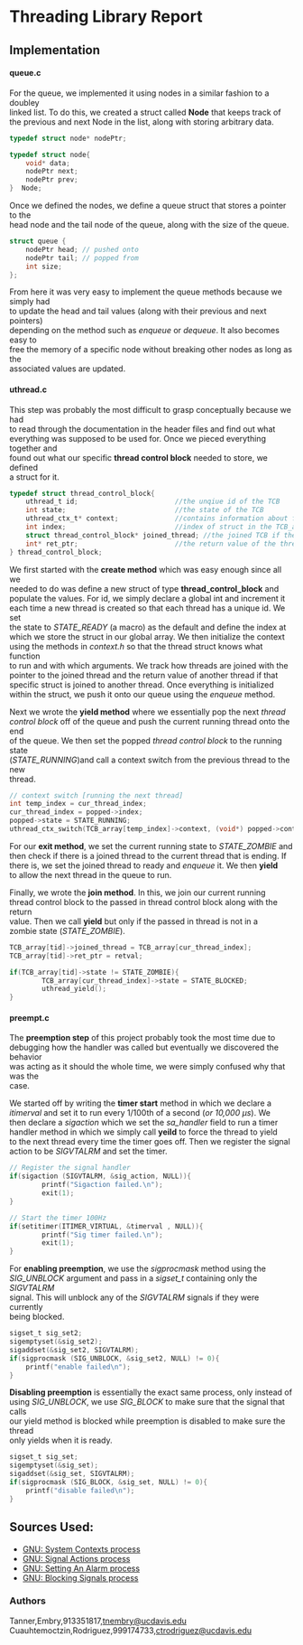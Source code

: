 # Threading Library Report

## Implementation

#### queue.c

For the queue, we implemented it using nodes in a similar fashion to a doubley    
linked list. To do this, we created a struct called **Node** that keeps track of  
the previous and next Node in the list, along with storing arbitrary data.  

```c
typedef struct node* nodePtr;

typedef struct node{
	void* data;
	nodePtr next;
	nodePtr prev;
}  Node;
```

Once we defined the nodes, we define a queue struct that stores a pointer to the  
head node and the tail node of the queue, along with the size of the queue.  

```c
struct queue {
	nodePtr head; // pushed onto
	nodePtr tail; // popped from
	int size;
};
```

From here it was very easy to implement the queue methods because we simply had    
to update the head and tail values (along with their previous and next pointers)    
depending on the method such as *enqueue* or *dequeue*. It also becomes easy to   
free the memory of a specific node without breaking other nodes as long as the     
associated values are updated.

#### uthread.c

This step was probably the most difficult to grasp conceptually because we had  
to read through the documentation in the header files and find out what  
everything was supposed to be used for. Once we pieced everything together and  
found out what our specific **thread control block** needed to store, we defined  
a struct for it.  

```c
typedef struct thread_control_block{
    uthread_t id;                        //the unqiue id of the TCB
    int state;                           //the state of the TCB
    uthread_ctx_t* context;              //contains information about function, arguments, and stack
    int index;                           //index of struct in the TCB_array (for retreiving later)
    struct thread_control_block* joined_thread; //the joined TCB if there is one
    int* ret_ptr;                        //the return value of the thread
} thread_control_block;
```

We first started with the **create method** which was easy enough since all we    
needed to do was define a new struct of type **thread_control_block** and   
populate the values. For id, we simply declare a global int and increment it   
each time a new thread is created so that each thread has a unique id. We set   
the state to *STATE_READY* (a macro) as the default and define the index at   
which we store the struct in our global array. We then initialize the context   
using the methods in *context.h* so that the thread struct knows what function   
to run and with which arguments. We track how threads are joined with the   
pointer to the joined thread and the return value of another thread if that     
specific struct is joined to another thread. Once everything is initialized  
within the struct, we push it onto our queue using the *enqueue* method.  

Next we wrote the **yield method** where we essentially pop the next *thread     
control block* off of the queue and push the current running thread onto the end     
of the queue. We then set the popped *thread control block* to the running state  
(*STATE_RUNNING*)and call a context switch from the previous thread to the new  
thread.  

```c
// context switch [running the next thread]
int temp_index = cur_thread_index;
cur_thread_index = popped->index;
popped->state = STATE_RUNNING;
uthread_ctx_switch(TCB_array[temp_index]->context, (void*) popped->context);
```

For our **exit method**, we set the current running state to *STATE_ZOMBIE* and  
then check if there is a joined thread to the current thread that is ending. If  
there is, we set the joined thread to ready and *enqueue* it. We then **yield**   
to allow the next thread in the queue to run.

Finally, we wrote the **join method**. In this, we join our current running   
thread control block to the passed in thread control block along with the return  
value. Then we call **yield** but only if the passed in thread is not in a  
zombie state (*STATE_ZOMBIE*).  
```c
TCB_array[tid]->joined_thread = TCB_array[cur_thread_index];
TCB_array[tid]->ret_ptr = retval;  

if(TCB_array[tid]->state != STATE_ZOMBIE){
        TCB_array[cur_thread_index]->state = STATE_BLOCKED;
        uthread_yield();
}
```

#### preempt.c

The **preemption step** of this project probably took the most time due to      
debugging how the handler was called but eventually we discovered the behavior     
was acting as it should the whole time, we were simply confused why that was the  
case.  

We started off by writing the **timer start** method in which we declare a  
*itimerval* and set it to run every 1/100th of a second (*or 10,000 μs*). We  
then declare a *sigaction* which we set the *sa_handler* field to run a timer  
handler method in which we simply call **yeild** to force the thread to yield  
to the next thread every time the timer goes off. Then we register the signal  
action to be *SIGVTALRM* and set the timer.  
```c
// Register the signal handler
if(sigaction (SIGVTALRM, &sig_action, NULL)){
        printf("Sigaction failed.\n");
        exit(1);
}

// Start the timer 100Hz
if(setitimer(ITIMER_VIRTUAL, &timerval , NULL)){
        printf("Sig timer failed.\n");
        exit(1);
}
```

For **enabling preemption**, we use the *sigprocmask* method using the   
*SIG_UNBLOCK* argument and pass in a *sigset_t* containing only the *SIGVTALRM*  
signal. This will unblock any of the *SIGVTALRM* signals if they were currently  
being blocked.  
```c
sigset_t sig_set2;
sigemptyset(&sig_set2);
sigaddset(&sig_set2, SIGVTALRM);
if(sigprocmask (SIG_UNBLOCK, &sig_set2, NULL) != 0){
    printf("enable failed\n");
}
```

**Disabling preemption** is essentially the exact same process, only instead of  
using *SIG_UNBLOCK*, we use *SIG_BLOCK* to make sure that the signal that calls  
our yield method is blocked while preemption is disabled to make sure the thread  
only yields when it is ready.
```c
sigset_t sig_set;
sigemptyset(&sig_set);
sigaddset(&sig_set, SIGVTALRM);
if(sigprocmask (SIG_BLOCK, &sig_set, NULL) != 0){
    printf("disable failed\n");
}
```  

## Sources Used:

* [GNU: System Contexts process](https://www.gnu.org/software/libc/manual/html_mono/libc.html#System-V-contexts)
* [GNU: Signal Actions process](https://www.gnu.org/software/libc/manual/html_mono/libc.html#Signal-Actions)
* [GNU: Setting An Alarm process](https://www.gnu.org/software/libc/manual/html_mono/libc.html#Setting-an-Alarm)
* [GNU: Blocking Signals process](https://www.gnu.org/software/libc/manual/html_mono/libc.html#Blocking-Signals)

### Authors
Tanner,Embry,913351817,tnembry@ucdavis.edu  
Cuauhtemoctzin,Rodriguez,999174733,ctrodriguez@ucdavis.edu  
